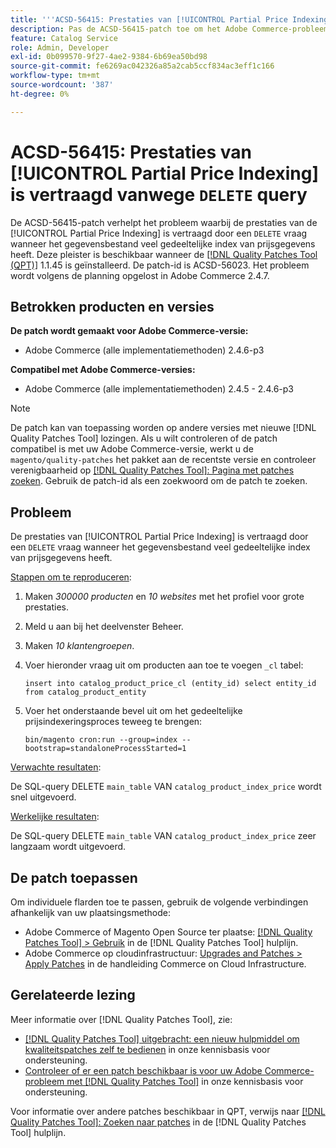 ```yaml
---
title: '''ACSD-56415: Prestaties van [!UICONTROL Partial Price Indexing] vertraagd door "DELETE` query"'
description: Pas de ACSD-56415-patch toe om het Adobe Commerce-probleem op te lossen waarbij de prestaties van de [!UICONTROL Partial Price Indexing] wordt vertraagd toe te schrijven aan een "DELETE"vraag wanneer het gegevensbestand veel gedeeltelijke prijsgegevens aan index heeft.
feature: Catalog Service
role: Admin, Developer
exl-id: 0b099570-9f27-4ae2-9384-6b69ea50bd98
source-git-commit: fe6269ac042326a85a2cab5ccf834ac3eff1c166
workflow-type: tm+mt
source-wordcount: '387'
ht-degree: 0%

---
```


# ACSD-56415: Prestaties van [!UICONTROL Partial Price Indexing] is vertraagd vanwege `DELETE` query

De ACSD-56415-patch verhelpt het probleem waarbij de prestaties van de [!UICONTROL Partial Price Indexing] is vertraagd door een `DELETE` vraag wanneer het gegevensbestand veel gedeeltelijke index van prijsgegevens heeft. Deze pleister is beschikbaar wanneer de [[!DNL Quality Patches Tool (QPT)]](/help/announcements/adobe-commerce-announcements/magento-quality-patches-released-new-tool-to-self-serve-quality-patches.md) 1.1.45 is geïnstalleerd. De patch-id is ACSD-56023. Het probleem wordt volgens de planning opgelost in Adobe Commerce 2.4.7.

## Betrokken producten en versies

**De patch wordt gemaakt voor Adobe Commerce-versie:**

* Adobe Commerce (alle implementatiemethoden) 2.4.6-p3

**Compatibel met Adobe Commerce-versies:**

* Adobe Commerce (alle implementatiemethoden) 2.4.5 - 2.4.6-p3

>[!NOTE]
>
>De patch kan van toepassing worden op andere versies met nieuwe [!DNL Quality Patches Tool] lozingen. Als u wilt controleren of de patch compatibel is met uw Adobe Commerce-versie, werkt u de `magento/quality-patches` het pakket aan de recentste versie en controleer verenigbaarheid op [[!DNL Quality Patches Tool]: Pagina met patches zoeken](https://experienceleague.adobe.com/tools/commerce-quality-patches/index.html). Gebruik de patch-id als een zoekwoord om de patch te zoeken.

## Probleem

De prestaties van [!UICONTROL Partial Price Indexing] is vertraagd door een `DELETE` vraag wanneer het gegevensbestand veel gedeeltelijke index van prijsgegevens heeft.

<u>Stappen om te reproduceren</u>:

1. Maken *300000 producten* en *10 websites* met het profiel voor grote prestaties.
1. Meld u aan bij het deelvenster Beheer.
1. Maken *10 klantengroepen*.
1. Voer hieronder vraag uit om producten aan toe te voegen `_cl` tabel:

   ``
    insert into catalog_product_price_cl (entity_id) select entity_id from catalog_product_entity
 ``

1. Voer het onderstaande bevel uit om het gedeeltelijke prijsindexeringsproces teweeg te brengen:

   ``
    bin/magento cron:run --group=index --bootstrap=standaloneProcessStarted=1
 ``

<u>Verwachte resultaten</u>:

De SQL-query DELETE `main_table` VAN `catalog_product_index_price` wordt snel uitgevoerd.

<u>Werkelijke resultaten</u>:

De SQL-query DELETE `main_table` VAN `catalog_product_index_price` zeer langzaam wordt uitgevoerd.

## De patch toepassen

Om individuele flarden toe te passen, gebruik de volgende verbindingen afhankelijk van uw plaatsingsmethode:

* Adobe Commerce of Magento Open Source ter plaatse: [[!DNL Quality Patches Tool] > Gebruik](https://experienceleague.adobe.com/docs/commerce-operations/tools/quality-patches-tool/usage.html) in de [!DNL Quality Patches Tool] hulplijn.
* Adobe Commerce op cloudinfrastructuur: [Upgrades and Patches > Apply Patches](https://experienceleague.adobe.com/docs/commerce-cloud-service/user-guide/develop/upgrade/apply-patches.html) in de handleiding Commerce on Cloud Infrastructure.

## Gerelateerde lezing

Meer informatie over [!DNL Quality Patches Tool], zie:

* [[!DNL Quality Patches Tool] uitgebracht: een nieuw hulpmiddel om kwaliteitspatches zelf te bedienen](/help/announcements/adobe-commerce-announcements/magento-quality-patches-released-new-tool-to-self-serve-quality-patches.md) in onze kennisbasis voor ondersteuning.
* [Controleer of er een patch beschikbaar is voor uw Adobe Commerce-probleem met [!DNL Quality Patches Tool]](/help/support-tools/patches-available-in-qpt-tool/check-patch-for-magento-issue-with-magento-quality-patches.md) in onze kennisbasis voor ondersteuning.

Voor informatie over andere patches beschikbaar in QPT, verwijs naar [[!DNL Quality Patches Tool]: Zoeken naar patches](https://experienceleague.adobe.com/tools/commerce-quality-patches/index.html) in de [!DNL Quality Patches Tool] hulplijn.
